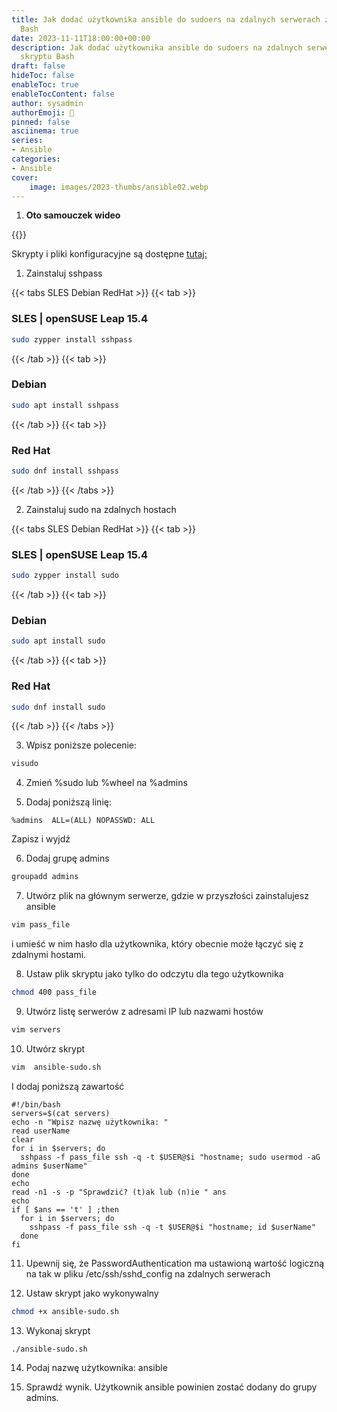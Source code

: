 ```yaml
---
title: Jak dodać użytkownika ansible do sudoers na zdalnych serwerach za pomocą skryptu
  Bash
date: 2023-11-11T18:00:00+00:00
description: Jak dodać użytkownika ansible do sudoers na zdalnych serwerach za pomocą
  skryptu Bash
draft: false
hideToc: false
enableToc: true
enableTocContent: false
author: sysadmin
authorEmoji: 🐧
pinned: false
asciinema: true
series:
- Ansible
categories:
- Ansible
cover:
    image: images/2023-thumbs/ansible02.webp
---
```


1. **Oto samouczek wideo**

{{<youtube ApKyy86wLvw>}}

Skrypty i pliki konfiguracyjne są dostępne [tutaj:](https://github.com/sysadmin-info/ansible)

1. Zainstaluj sshpass

{{< tabs SLES Debian RedHat >}}
  {{< tab >}}
  ### SLES | openSUSE Leap 15.4
  ```bash
  sudo zypper install sshpass 
  ```
  {{< /tab >}}
  {{< tab >}}
  ### Debian
  ```bash
  sudo apt install sshpass 
  ```
  {{< /tab >}}
  {{< tab >}}
  ### Red Hat
  ```bash
  sudo dnf install sshpass 
  ```
  {{< /tab >}}
{{< /tabs >}}

2. Zainstaluj sudo na zdalnych hostach

{{< tabs SLES Debian RedHat >}}
  {{< tab >}}
  ### SLES | openSUSE Leap 15.4
  ```bash
  sudo zypper install sudo
  ```
  {{< /tab >}}
  {{< tab >}}
  ### Debian
  ```bash
  sudo apt install sudo 
  ```
  {{< /tab >}}
  {{< tab >}}
  ### Red Hat
  ```bash
  sudo dnf install sudo
  ```
  {{< /tab >}}
{{< /tabs >}}

3. Wpisz poniższe polecenie:

```bash
visudo
```

4. Zmień %sudo lub %wheel na %admins

5. Dodaj poniższą linię:

```vim
%admins  ALL=(ALL) NOPASSWD: ALL
```

Zapisz i wyjdź

6. Dodaj grupę admins

```bash
groupadd admins
```

7. Utwórz plik na głównym serwerze, gdzie w przyszłości zainstalujesz ansible

```bash
vim pass_file
```

i umieść w nim hasło dla użytkownika, który obecnie może łączyć się z zdalnymi hostami.

8. Ustaw plik skryptu jako tylko do odczytu dla tego użytkownika

```bash
chmod 400 pass_file
``` 

9. Utwórz listę serwerów z adresami IP lub nazwami hostów

```bash
vim servers
```

10. Utwórz skrypt

```bash
vim  ansible-sudo.sh
```

I dodaj poniższą zawartość

```vim
#!/bin/bash
servers=$(cat servers)
echo -n "Wpisz nazwę użytkownika: "
read userName
clear
for i in $servers; do
  sshpass -f pass_file ssh -q -t $USER@$i "hostname; sudo usermod -aG admins $userName"
done
echo
read -n1 -s -p "Sprawdzić? (t)ak lub (n)ie " ans
echo
if [ $ans == 't' ] ;then
  for i in $servers; do
    sshpass -f pass_file ssh -q -t $USER@$i "hostname; id $userName"
  done
fi
```

11. Upewnij się, że PasswordAuthentication ma ustawioną wartość logiczną na tak w pliku /etc/ssh/sshd_config na zdalnych serwerach

12. Ustaw skrypt jako wykonywalny

```bash
chmod +x ansible-sudo.sh
```

13. Wykonaj skrypt

```bash
./ansible-sudo.sh
```

14. Podaj nazwę użytkownika: ansible

15. Sprawdź wynik. Użytkownik ansible powinien zostać dodany do grupy admins.